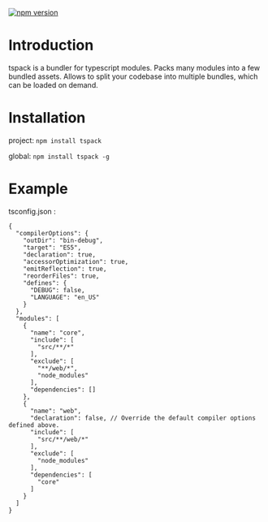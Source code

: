 [![npm version](https://badge.fury.io/js/tspack.svg)](https://badge.fury.io/js/tspack)

# Introduction

tspack is a bundler for typescript modules. Packs many modules into a few bundled assets. Allows to split your codebase into multiple bundles, which can be loaded on demand.


# Installation

project:
`npm install tspack`

global:
`npm install tspack -g`


# Example

tsconfig.json : 

```
{
  "compilerOptions": {
    "outDir": "bin-debug",
    "target": "ES5",
    "declaration": true,
    "accessorOptimization": true,
    "emitReflection": true,
    "reorderFiles": true,
    "defines": {
      "DEBUG": false,
      "LANGUAGE": "en_US"
    }
  },
  "modules": [
    {
      "name": "core",
      "include": [
        "src/**/*"
      ],
      "exclude": [
        "**/web/*",
        "node_modules"
      ],
      "dependencies": []
    },
    {
      "name": "web",
      "declaration": false, // Override the default compiler options defined above.
      "include": [
        "src/**/web/*"
      ],
      "exclude": [
        "node_modules"
      ],
      "dependencies": [
        "core"
      ]
    }
  ]
}

```